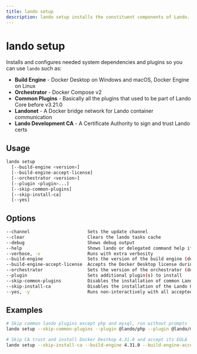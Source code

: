 ```yaml
---
title: lando setup
description: lando setup installs the constituent components of Lando.
---
```


# lando setup

Installs and configures needed system dependencies and plugins so you can use `lando` such as:

* **Build Engine** - Docker Desktop on Windows and macOS, Docker Engine on Linux
* **Orchestrator** - Docker Compose v2
* **Common Plugins** - Basically all the plugins that used to be part of Lando Core before v3.21.0
* **Landonet** - A Docker bridge network for Lando container communication
* **Lando Development CA** - A Certificate Authority to sign and trust Lando certs

## Usage

```sh
lando setup
  [--build-engine <version>]
  [--build-engine-accept-license]
  [--orchestrator <version>]
  [--plugin <plugin>...]
  [--skip-common-plugins]
  [--skip-install-ca]
  [--yes]
```

## Options

```sh
--channel                      Sets the update channel                                              [array] [choices: "edge", "none", "stable"]
--clear                        Clears the lando tasks cache                                                                           [boolean]
--debug                        Shows debug output                                                                                     [boolean]
--help                         Shows lando or delegated command help if applicable                                                    [boolean]
--verbose, -v                  Runs with extra verbosity                                                                                [count]
--build-engine                 Sets the version of the build engine (docker-desktop) to install                    [string] [default: "4.32.0"]
--build-engine-accept-license  Accepts the Docker Desktop license during install instead of later                    [boolean] [default: false]
--orchestrator                 Sets the version of the orchestrator (docker-compose) to install                    [string] [default: "2.27.1"]
--plugin                       Sets additional plugin(s) to install                                                       [array] [default: []]
--skip-common-plugins          Disables the installation of common Lando plugins                                     [boolean] [default: false]
--skip-install-ca              Disables the installation of the Lando Certificate Authority (CA)                     [boolean] [default: false]
--yes, -y                      Runs non-interactively with all accepted default answers                              [boolean] [default: false]
```

## Examples

```sh
# Skip common lando plugins except php and mysql, run without prompts
lando setup --skip-common-plugins --plugin @lando/php --plugin @lando/mysql --yes

# Skip CA trust and install Docker Destkop 4.31.0 and accept its EULA
lando setup --skip-install-ca --build-engine 4.31.0 --build-engine-accept-license
```
